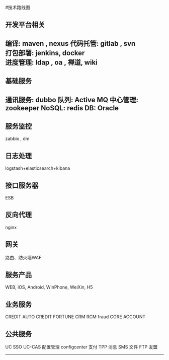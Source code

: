 #技术路线图

开发平台相关
--------------------------------------------
编译: maven , nexus
代码托管: gitlab , svn                  
打包部署: jenkins, docker                 
进度管理: ldap , oa , 禅道, wiki
--------------------------------------------

基础服务
--------------------------------------------
通讯服务: dubbo
队列: Active MQ
中心管理: zookeeper
NoSQL: redis
DB: Oracle
--------------------------------------------


服务监控
--------------------------------------------
zabbix , dm

日志处理
--------------------------------------------
logstash+elasticsearch+kibana

接口服务器
--------------------------------------------
ESB 

反向代理
--------------------------------------------
nginx

网关
--------------------------------------------
路由、防火墙WAF

服务产品
--------------------------------------------
WEB, iOS, Android, WinPhone, WeiXin, H5



业务服务
--------------------------------------------
CREDIT
AUTO CREDIT
FORTUNE
CRM
RCM
fraud
CORE ACCOUNT

公共服务
--------------------------------------------
UC
SSO UC-CAS
配置管理 configcenter
支付 TPP
消息 SMS
文件 FTP
友盟


--------------------------------------------














